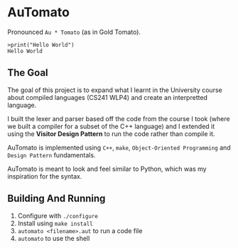 # AuTomato

Pronounced `Au * Tomato` (as in Gold Tomato).

```
>print("Hello World")
Hello World
```

## The Goal

The goal of this project is to expand what I learnt in the University course about compiled languages (CS241 WLP4) and create an interpretted language.

I built the lexer and parser based off the code from the course I took (where we built a compiler for a subset of the C++ language) and I extended it using the **Visitor Design Pattern** to run the code rather than compile it.

AuTomato is implemented using `C++`, `make`, `Object-Oriented Programming` and `Design Pattern` fundamentals.

AuTomato is meant to look and feel similar to Python, which was my inspiration for the syntax.

## Building And Running

1. Configure with `./configure`
2. Install using `make install`
3. `automato <filename>.aut` to run a code file
4. `automato` to use the shell

